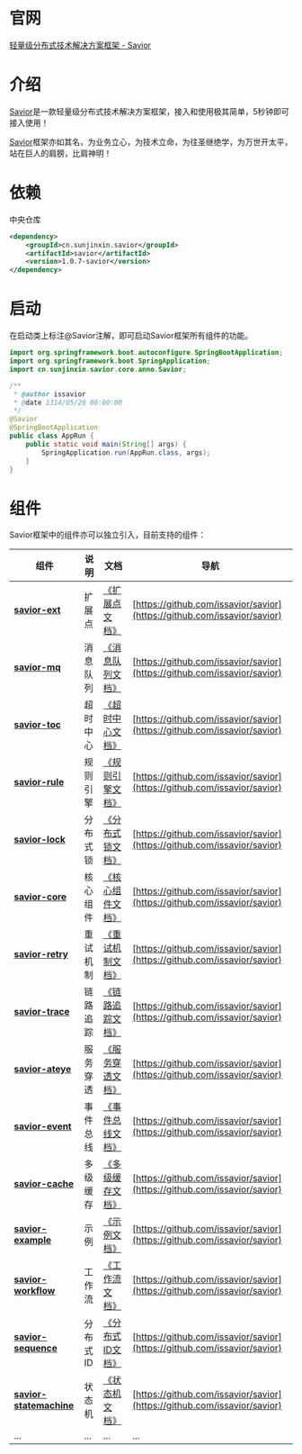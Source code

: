 # 官网
[轻量级分布式技术解决方案框架 - Savior](http://savior.sunjinxin.cn/)
# 介绍
[Savior](http://savior.sunjinxin.cn/)是一款轻量级分布式技术解决方案框架，接入和使用极其简单，5秒钟即可接入使用！

[Savior](http://savior.sunjinxin.cn/)框架亦如其名，为业务立心，为技术立命，为往圣继绝学，为万世开太平，站在巨人的肩膀，比肩神明！
# 依赖
中央仓库
```xml
<dependency>
    <groupId>cn.sunjinxin.savior</groupId>
    <artifactId>savior</artifactId>
    <version>1.0.7-savior</version>
</dependency>
```
# 启动
在启动类上标注@Savior注解，即可启动Savior框架所有组件的功能。

```java
import org.springframework.boot.autoconfigure.SpringBootApplication;
import org.springframework.boot.SpringApplication;
import cn.sunjinxin.savior.core.anno.Savior;

/**
 * @author issavior
 * @date 1314/05/20 00:00:00
 */
@Savior
@SpringBootApplication
public class AppRun {
    public static void main(String[] args) {
        SpringApplication.run(AppRun.class, args);
    }
}
```

# 组件

Savior框架中的组件亦可以独立引入，目前支持的组件：

| 组件                                                | 说明    | 文档                                | 导航                                                                       |
|---------------------------------------------------|-------|-----------------------------------|--------------------------------------------------------------------------|
| **[savior-ext](savior-ext.md)**                   | 扩展点   | [《扩展点文档》](savior-ext.md)          | [https://github.com/issavior/savior](https://github.com/issavior/savior) |   
| **[savior-mq](savior-mq.md)**                     | 消息队列  | [《消息队列文档》](savior-mq.md)          | [https://github.com/issavior/savior](https://github.com/issavior/savior) | 
| **[savior-toc](savior-toc.md)**                   | 超时中心  | [《超时中心文档》](savior-toc.md)         | [https://github.com/issavior/savior](https://github.com/issavior/savior) | 
| **[savior-rule](savior-rule.md)**                 | 规则引擎  | [《规则引擎文档》](savior-rule.md)        | [https://github.com/issavior/savior](https://github.com/issavior/savior) | 
| **[savior-lock](savior-lock.md)**                 | 分布式锁  | [《分布式锁文档》](savior-lock.md)        | [https://github.com/issavior/savior](https://github.com/issavior/savior) | 
| **[savior-core](savior-core.md)**                 | 核心组件  | [《核心组件文档》](savior-core.md)        | [https://github.com/issavior/savior](https://github.com/issavior/savior) | 
| **[savior-retry](savior-retry.md)**               | 重试机制  | [《重试机制文档》](savior-retry.md)       | [https://github.com/issavior/savior](https://github.com/issavior/savior) | 
| **[savior-trace](savior-trace.md)**               | 链路追踪  | [《链路追踪文档》](savior-trace.md)       | [https://github.com/issavior/savior](https://github.com/issavior/savior) |  
| **[savior-ateye](savior-ateye.md)**               | 服务穿透  | [《服务穿透文档》](savior-ateye.md)       | [https://github.com/issavior/savior](https://github.com/issavior/savior) |   
| **[savior-event](savior-event.md)**               | 事件总线  | [《事件总线文档》](savior-event.md)       | [https://github.com/issavior/savior](https://github.com/issavior/savior) |   
| **[savior-cache](savior-cache.md)**               | 多级缓存  | [《多级缓存文档》](savior-cache.md)       | [https://github.com/issavior/savior](https://github.com/issavior/savior) | 
| **[savior-example](savior-example.md)**           | 示例    | [《示例文档》](savior-example.md)       | [https://github.com/issavior/savior](https://github.com/issavior/savior) | 
| **[savior-workflow](savior-workflow.md)**         | 工作流   | [《工作流文档》](savior-workflow.md)     | [https://github.com/issavior/savior](https://github.com/issavior/savior) | 
| **[savior-sequence](savior-sequence.md)**         | 分布式ID | [《分布式ID文档》](savior-sequence.md)   | [https://github.com/issavior/savior](https://github.com/issavior/savior) | 
| **[savior-statemachine](savior-statemachine.md)** | 状态机   | [《状态机文档》](savior-statemachine.md) | [https://github.com/issavior/savior](https://github.com/issavior/savior) | 
| ...                                               | ...   | ...                               | ...                                                                      | 


